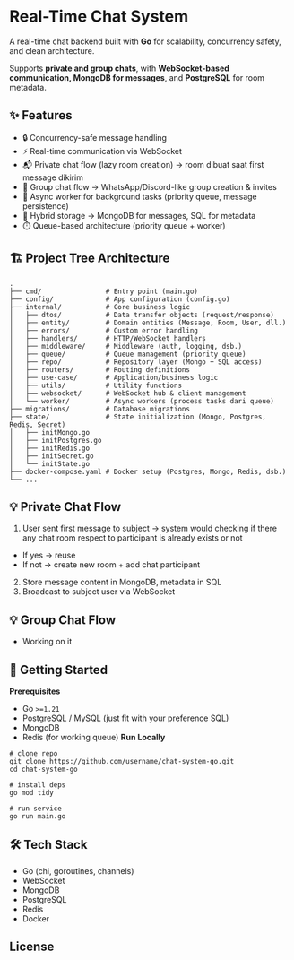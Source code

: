 # Real-Time Chat System
<p>
  A real-time chat backend built with <b>Go</b> for scalability, concurrency safety, and clean architecture.
</p>
<p>
  Supports <b>private and group chats</b>, with <b>WebSocket-based communication, MongoDB for messages</b>, and <b>PostgreSQL</b> for room metadata.
</p>

## ✨ Features
- 🔒 Concurrency-safe message handling
- ⚡ Real-time communication via WebSocket
- 📬 Private chat flow (lazy room creation) → room dibuat saat first message dikirim
- 👥 Group chat flow → WhatsApp/Discord-like group creation & invites
- 📨 Async worker for background tasks (priority queue, message persistence)
- 💾 Hybrid storage → MongoDB for messages, SQL for metadata
- ⏱️ Queue-based architecture (priority queue + worker)

## 🏗️ Project Tree Architecture
```
.
├── cmd/                # Entry point (main.go)
├── config/             # App configuration (config.go)
├── internal/           # Core business logic
│   ├── dtos/           # Data transfer objects (request/response)
│   ├── entity/         # Domain entities (Message, Room, User, dll.)
│   ├── errors/         # Custom error handling
│   ├── handlers/       # HTTP/WebSocket handlers
│   ├── middleware/     # Middleware (auth, logging, dsb.)
│   ├── queue/          # Queue management (priority queue)
│   ├── repo/           # Repository layer (Mongo + SQL access)
│   ├── routers/        # Routing definitions
│   ├── use-case/       # Application/business logic
│   ├── utils/          # Utility functions
│   ├── websocket/      # WebSocket hub & client management
│   └── worker/         # Async workers (process tasks dari queue)
├── migrations/         # Database migrations
├── state/              # State initialization (Mongo, Postgres, Redis, Secret)
│   ├── initMongo.go
│   ├── initPostgres.go
│   ├── initRedis.go
│   ├── initSecret.go
│   └── initState.go
├── docker-compose.yaml # Docker setup (Postgres, Mongo, Redis, dsb.)
└── ...
```
## 💡 Private Chat Flow 
1. User sent first message to subject -> system would checking if there any chat room respect to participant is already exists or not
  - If yes -> reuse
  - If not -> create new room + add chat participant
2. Store message content in MongoDB, metadata in SQL
3. Broadcast to subject user via WebSocket

## 💡 Group Chat Flow
- Working on it

## 🚀 Getting Started
<b>Prerequisites</b>
- Go `>=1.21`
- PostgreSQL / MySQL (just fit with your preference SQL)
- MongoDB
- Redis (for working queue)
<b>Run Locally</b>
```
# clone repo
git clone https://github.com/username/chat-system-go.git
cd chat-system-go

# install deps
go mod tidy

# run service
go run main.go
```
## 🛠️ Tech Stack
- Go (chi, goroutines, channels)
- WebSocket
- MongoDB
- PostgreSQL
- Redis
- Docker

## License
